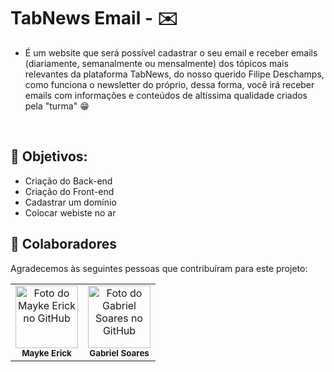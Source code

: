 # TabNews Email - ✉️
* É um website que será possível cadastrar o seu email e receber emails (diariamente, semanalmente ou mensalmente) dos tópicos mais relevantes da plataforma TabNews, do nosso querido Filipe Deschamps, como funciona o newsletter do próprio, dessa forma, você irá receber emails com informações e conteúdos de altíssima qualidade criados pela "turma" 😁

<br>

<h2> 🎯 Objetivos: </h2>

* Criação do Back-end
* Criação do Front-end
* Cadastrar um domínio
* Colocar webiste no ar

## 🤝 Colaboradores

Agradecemos às seguintes pessoas que contribuíram para este projeto:

<table>
  <tr>
    <td align="center">
      <a href="#">
        <a href="https://github.com/MaykeESA">
          <img src="https://avatars.githubusercontent.com/u/81484737?v=4" width="100px;" alt="Foto do Mayke Erick no GitHub"/><br>
        </a>
        <sub>
          <b>Mayke Erick</b>
        </sub>
      </a>
    </td>
    <td align="center">
      <a href="#">
        <a href="https://github.com/Gabriel-GRS">
          <img src="https://avatars.githubusercontent.com/u/85954641?v=4" width="100px;" alt="Foto do Gabriel Soares no GitHub"/><br>
        </a>
        <sub>
          <b>Gabriel Soares</b>
        </sub>
      </a>
    </td>
  </tr>
</table>
